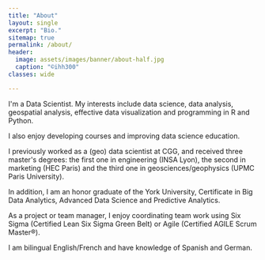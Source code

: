 ```yaml
---
title: "About"
layout: single
excerpt: "Bio."
sitemap: true
permalink: /about/
header:
  image: assets/images/banner/about-half.jpg
  caption: "©ihh300"
classes: wide

---
```


I'm a Data Scientist. My interests include data science, data analysis, geospatial analysis, effective data visualization and programming in R and Python.

I also enjoy developing courses and improving data science education.

I previously worked as a (geo) data scientist at CGG, and received three master's degrees: the first one in engineering (INSA Lyon), the second in marketing (HEC Paris) and the third one in geosciences/geophysics (UPMC Paris University).

In addition, I am an honor graduate of the York University, Certificate in Big Data Analytics, Advanced Data Science and Predictive Analytics.

As a project or team manager, I enjoy coordinating team work using Six Sigma (Certified Lean Six Sigma Green Belt) or Agile (Certified AGILE Scrum Master®).

I am bilingual English/French and have knowledge of Spanish and German.

